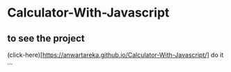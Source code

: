# Calculator-With-Javascript
## to see the project 
(click-here)[https://anwartareka.github.io/Calculator-With-Javascript/] do it ...
